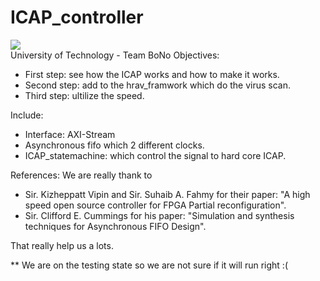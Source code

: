 # ICAP_controller
<img src="https://cloud.githubusercontent.com/assets/10867852/6072312/d48e3b14-add2-11e4-842c-dd1a592a05c5.png"></img>
<br/>
University of Technology - Team BoNo
Objectives:
+ First step: see how the ICAP works and how to make it works.
+ Second step: add to the hrav_framwork which do the virus scan.
+ Third step: ultilize the speed.

Include:
+ Interface: AXI-Stream
+ Asynchronous fifo which 2 different clocks.
+ ICAP_statemachine: which control the signal to hard core ICAP.

References: We are really thank to 
+ Sir. Kizheppatt Vipin and Sir. Suhaib A. Fahmy for their paper: "A high speed open source controller for FPGA Partial reconfiguration".
+ Sir. Clifford E. Cummings for his paper: "Simulation and synthesis techniques for Asynchronous FIFO Design".

That really help us a lots.

** We are on the testing state so we are not sure if it will run right :(
